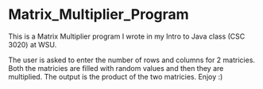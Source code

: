 # Matrix_Multiplier_Program
This is a Matrix Multiplier program I wrote in my Intro to Java class (CSC 3020) at WSU.

The user is asked to enter the number of rows and columns for 2 matricies. Both the matricies are filled with random values and then they are multiplied.
The output is the product of the two matricies. Enjoy :)
